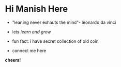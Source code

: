 # Hi Manish Here
 
 - "leaning never exhauts the mind"- leonardo da vinci
 
 - lets *learn and grow*
 
 - fun fact: i have secret collection of old coin
 
 - connect me here

 **cheers!**
